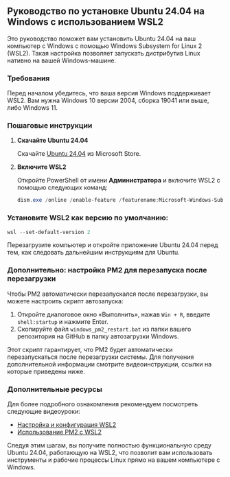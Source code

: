 ## Руководство по установке Ubuntu 24.04 на Windows с использованием WSL2

Это руководство поможет вам установить Ubuntu 24.04 на ваш компьютер с Windows с помощью Windows Subsystem for Linux 2 (WSL2). Такая настройка позволяет запускать дистрибутив Linux нативно на вашей Windows-машине.

### Требования

Перед началом убедитесь, что ваша версия Windows поддерживает WSL2. Вам нужна Windows 10 версии 2004, сборка 19041 или выше, либо Windows 11.

### Пошаговые инструкции

1. **Скачайте Ubuntu 24.04**

   Скачайте [Ubuntu 24.04](https://www.microsoft.com/store/productId/9NZ3KLHXDJP5) из Microsoft Store.

2. **Включите WSL2**

   Откройте PowerShell от имени **Администратора** и включите WSL2 с помощью следующих команд:

   ```powershell
   dism.exe /online /enable-feature /featurename:Microsoft-Windows-Subsystem-Linux /all /norestart
   ```
### Установите WSL2 как версию по умолчанию:

   ```powershell
   wsl --set-default-version 2
   ```

Перезагрузите компьютер и откройте приложение Ubuntu 24.04 перед тем, как следовать дальнейшим инструкциям для Ubuntu.

### Дополнительно: настройка PM2 для перезапуска после перезагрузки

Чтобы PM2 автоматически перезапускался после перезагрузки, вы можете настроить скрипт автозапуска:

1. Откройте диалоговое окно «Выполнить», нажав `Win + R`, введите `shell:startup` и нажмите Enter.
2. Скопируйте файл `windows_pm2_restart.bat` из папки вашего репозитория на GitHub в папку автозагрузки Windows.

Этот скрипт гарантирует, что PM2 будет автоматически перезапускаться после перезагрузки системы. Для получения дополнительной информации смотрите видеоинструкции, ссылки на которые приведены ниже.

### Дополнительные ресурсы

Для более подробного ознакомления рекомендуем посмотреть следующие видеоуроки:

- [Настройка и конфигурация WSL2](#)
- [Использование PM2 с WSL2](#)

Следуя этим шагам, вы получите полностью функциональную среду Ubuntu 24.04, работающую на WSL2, что позволит вам использовать инструменты и рабочие процессы Linux прямо на вашем компьютере с Windows.